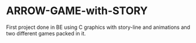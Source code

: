 # ARROW-GAME-with-STORY
First project done in BE using C graphics with story-line and animations and two different games packed in it.
